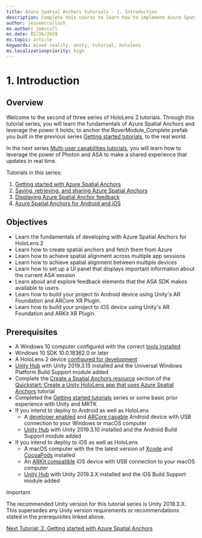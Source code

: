 ```yaml
---
title: Azure Spatial Anchors tutorials - 1. Introduction
description: Complete this course to learn how to implement Azure Spatial Anchors within a mixed reality application.
author: jessemcculloch
ms.author: jemccull
ms.date: 02/26/2019
ms.topic: article
keywords: mixed reality, unity, tutorial, hololens
ms.localizationpriority: high
---
```


<!-- TODO: Sync entire Introduction page with Base and Sharing -->
# 1. Introduction

<!-- TODO: Most likely remove this section, design seems outdated and not seeing it being used in new tutorials. Waiting confirmation from MS
## Device support
-->

## Overview

<!-- TODO: Consider change "Welcome to the second..." something like "This tutorial builds on the Getting started tutorial series and uses the RoverWhateverName prefab you created during those tutorials. You can continue building on the Unity project or etc..." -->
Welcome to the second of three series of HoloLens 2 tutorials. Through this tutorial series, you will learn the fundamentals of Azure Spatial Anchors and leverage the power it holds, to anchor the RoverModule_Complete prefab you built in the previous series [Getting started tutorials](mr-learning-base-01.md), to the real world.

In the next series [Multi-user capabilities tutorials](mr-learning-sharing-01.md), you will learn how to leverage the power of Photon and ASA to make a shared experience that updates in real time.

Tutorials in this series:

1. [Getting started with Azure Spatial Anchors](mr-learning-asa-02.md)
2. [Saving, retrieving, and sharing Azure Spatial Anchors](mr-learning-asa-03.md)
3. [Displaying Azure Spatial Anchor feedback](mr-learning-asa-04.md)
4. [Azure Spatial Anchors for Android and iOS](mr-learning-asa-05.md)

## Objectives

<!-- TODO: Update to exact wording used in the following tutorials' Objectives section -->
* Learn the fundamentals of developing with Azure Spatial Anchors for HoloLens 2
* Learn how to create spatial anchors and fetch them from Azure
* Learn how to achieve spatial alignment across multiple app sessions
* Learn how to achieve spatial alignment between multiple devices
* Learn how to set up a UI panel that displays important information about the current ASA session
* Learn about and explore feedback elements that the ASA SDK makes available to users
* Learn how to build your project to Android device using Unity's AR Foundation and ARCore XR Plugin.
* Learn how to build your project to iOS device using Unity's AR Foundation and ARKit XR Plugin.

## Prerequisites

* A Windows 10 computer configured with the correct [tools installed](install-the-tools.md)
* Windows 10 SDK 10.0.18362.0 or later
* A HoloLens 2 device [configured for development](using-visual-studio.md#enabling-developer-mode)
* <a href="https://docs.unity3d.com/Manual/GettingStartedInstallingHub.html" target="_blank">Unity Hub</a> with Unity 2019.3.15 installed and the Universal Windows Platform Build Support module added
* Complete the [Create a Spatial Anchors resource](https://docs.microsoft.com/azure/spatial-anchors/quickstarts/get-started-unity-hololens#create-a-spatial-anchors-resource) section of the [Quickstart: Create a Unity HoloLens app that uses Azure Spatial Anchors](https://docs.microsoft.com/azure/spatial-anchors/quickstarts/get-started-unity-hololens) tutorial
* Completed the [Getting started tutorials](mr-learning-base-01.md) series or some basic prior experience with Unity and MRTK
* If you intend to deploy to Android as well as HoloLens
  * A <a href="https://developer.android.com/studio/debug/dev-options" target="_blank">developer enabled</a> and <a href="https://developers.google.com/ar/discover/supported-devices" target="_blank">ARCore capable</a>
 Android device with USB connection to your Windows or macOS computer
  * <a href="https://docs.unity3d.com/Manual/GettingStartedInstallingHub.html" target="_blank">Unity Hub</a> with Unity 2019.3.10 installed and the Android Build Support module added
* If you intend to deploy to iOS as well as HoloLens
  * A macOS computer with the the latest version of <a href="https://geo.itunes.apple.com/us/app/xcode/id497799835?mt=12" target="_blank">Xcode</a> and <a href="https://cocoapods.org" target="_blank">CocoaPods</a> installed
  * An <a href="https://developer.apple.com/documentation/arkit/verifying_device_support_and_user_permission" target="_blank">ARKit compatible</a> iOS device with USB connection to your macOS computer
  * <a href="https://docs.unity3d.com/Manual/GettingStartedInstallingHub.html" target="_blank">Unity Hub</a> with Unity 2019.3.X installed and the iOS Build Support module added

> [!IMPORTANT]
> The recommended Unity version for this tutorial series is Unity 2019.3.X. This supersedes any Unity version requirements or recommendations stated in the prerequisites linked above.

[Next Tutorial: 2. Getting started with Azure Spatial Anchors](mr-learning-asa-02.md)
